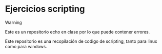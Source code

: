 # Ejercicios scripting

> [!WARNING]
> Este es un repositorio echo en clase por lo que puede contener errores.

Este repositorio es una recopilación de codigo de scripting, tanto para linux como para windows.
